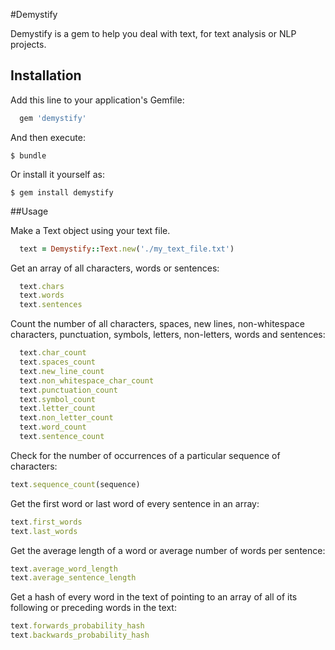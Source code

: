 #Demystify

Demystify is a gem to help you deal with text, for text analysis or NLP projects.

## Installation

Add this line to your application's Gemfile:

```ruby
  gem 'demystify'
```

And then execute:

    $ bundle

Or install it yourself as:

    $ gem install demystify

##Usage

Make a Text object using your text file.
```ruby
  text = Demystify::Text.new('./my_text_file.txt')
```

Get an array of all characters, words or sentences:
```ruby
  text.chars
  text.words
  text.sentences
```

Count the number of all characters, spaces, new lines, non-whitespace characters,
punctuation, symbols, letters, non-letters, words and sentences:
```ruby
  text.char_count
  text.spaces_count
  text.new_line_count
  text.non_whitespace_char_count
  text.punctuation_count
  text.symbol_count
  text.letter_count
  text.non_letter_count
  text.word_count
  text.sentence_count
```

Check for the number of occurrences of a particular sequence of characters:
```ruby
text.sequence_count(sequence)
```

Get the first word or last word of every sentence in an array:
```ruby
text.first_words
text.last_words
```

Get the average length of a word or average number of words per sentence:
```ruby
text.average_word_length
text.average_sentence_length
```


Get a hash of every word in the text of pointing to an array of all of its following or preceding words in the text:
```ruby
text.forwards_probability_hash
text.backwards_probability_hash
```
